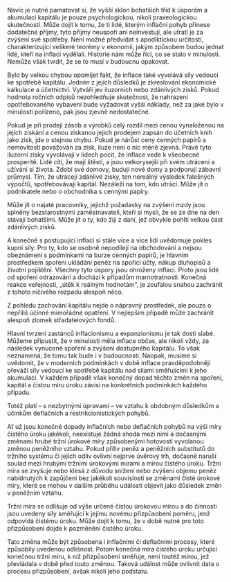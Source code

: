 Navíc je nutné pamatovat si, že vyšší sklon bohatších tříd k úsporám a akumulaci kapitálu je pouze psychologickou, nikoli praxeologickou skutečností. Může dojít k tomu, že ti lidé, kterým inflační pohyb přinese dodatečné příjmy, tyto příjmy neuspoří ani neinvestují, ale utratí je za zvýšení své spotřeby. Není možné předvídat s apodiktickou určitostí, charakterizující veškeré teorémy v ekonomii, jakým způsobem budou jednat lidé, kteří na inflaci vydělali. Historie nám může říci, co se stalo v minulosti. Nemůže však tvrdit, že se to musí v budoucnu opakovat.

Bylo by velkou chybou opomíjet fakt, že inflace také vyvolává síly vedoucí ke spotřebě kapitálu. Jedním z jejích důsledků je zkreslování ekonomické kalkulace a účetnictví. Vytváří jev iluzorních nebo zdánlivých zisků. Pokud hodnota ročních odpisů nezohledňuje skutečnost, že nahrazení opotřebovaného vybavení bude vyžadovat vyšší náklady, než za jaké bylo v minulosti pořízeno, pak jsou zjevně nedostatečné.

Pokud je při prodeji zásob a výrobků celý rozdíl mezi cenou vynaloženou na jejich získání a cenou získanou jejich prodejem zapsán do účetních knih jako zisk, jde o stejnou chybu. Pokud je nárůst ceny cenných papírů a nemovitostí považován za zisk, iluze není o nic méně zjevná. Právě tyto iluzorní zisky vyvolávají v lidech pocit, že inflace vede k všeobecné prosperitě. Lidé cítí, že mají štěstí, a jsou velkorysejší při svém utrácení a užívání si života. Zdobí své domovy, budují nové domy a podporují zábavní průmysl. Tím, že utrácejí zdánlivé zisky, ten nereálný výsledek falešných výpočtů, spotřebovávají kapitál. Nezáleží na tom, kdo utrácí. Může jít o podnikatele nebo o obchodníka s cennými papíry.

Může jít o najaté pracovníky, jejichž požadavky na zvýšení mzdy jsou splněny bezstarostnými zaměstnavateli, kteří si myslí, že se ze dne na den stávají bohatšími. Může jít o ty, kdo žijí z daní, jež obvykle pohltí velkou část zdánlivých zisků.

A konečně s postupující inflací si stále více a více lidí uvědomuje pokles kupní síly. Pro ty, kdo se osobně nepodílejí na obchodování a nejsou obeznámeni s podmínkami na burze cenných papírů, je hlavním prostředkem spoření ukládání peněz na spořící účty, nákup dluhopisů a životní pojištění. Všechny tyto úspory jsou ohroženy inflací. Proto jsou lidé od spoření odrazováni a dochází k případům marnotratnosti. Konečná reakce veřejnosti, „útěk k reálným hodnotám", je zoufalou snahou zachránit z tohoto ničivého rozpadu alespoň něco.

Z pohledu zachování kapitálu nejde o nápravný prostředek, ale pouze o nepříliš účinné mimořádné opatření. V nejlepším případě může zachránit alespoň zlomek střadatelových fondů.

Hlavní tvrzení zastánců inflacionismu a expanzionismu je tak dosti slabé. Můžeme připustit, že v minulosti měla inflace občas, ale nikoli vždy, za následek vynucené spoření a zvýšení dostupného kapitálu. To však neznamená, že tomu tak bude i v budoucnosti. Naopak, musíme si uvědomit, že v moderních podmínkách v době inflace pravděpodobněji převáží síly vedoucí ke spotřebě kapitálu nad silami směřujícími k jeho akumulaci. V každém případě však konečný dopad těchto změn na spoření, kapitál a čistou míru úroku závisí na konkrétních podmínkách každého případu.

Totéž platí – s nezbytnými úpravami – ve vztahu k obdobným důsledkům a účinkům deflačních a restrikcionistických pohybů.

Ať už jsou konečné dopady inflačních nebo deflačních pohybů na výši míry čistého úroku jakékoli, neexistuje žádná shoda mezi nimi a dočasnými změnami hrubé tržní úrokové míry způsobenými hotovostí vyvolanou změnou peněžního vztahu. Pokud příliv peněz a peněžních substitutů do tržního systému či jejich odliv ovlivní nejprve úvěrový trh, dočasně naruší soulad mezi hrubými tržními úrokovými mírami a mírou čistého úroku. Tržní míra se zvyšuje nebo klesá z důvodu snížení nebo zvýšení objemu peněz nabídnutých k zapůjčení bez jakékoli souvislosti se změnami čisté úrokové míry, které se mohou v dalším průběhu událostí objevit jako důsledek změn v peněžním vztahu.

Tržní míra se odlišuje od výše určené čistou úrokovou mírou a do činnosti jsou uvedeny síly směřující k jejímu novému přizpůsobení poměru, jenž odpovídá čistému úroku. Může dojít k tomu, že v době nutné pro toto přizpůsobení dojde k pozměnění čistého úroku.

Tato změna může být způsobena i inflačními či deflačními procesy, které způsobily uvedenou odlišnost. Potom konečná míra čistého úroku určující konečnou tržní míru, k níž přizpůsobení směřuje, není toutéž mírou, jež převládala v době před touto změnou. Taková událost může ovlivnit data o procesu přizpůsobení, avšak nikoli jeho podstatu.